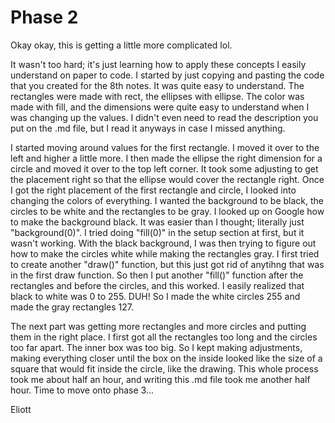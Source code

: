 # Phase 2

Okay okay, this is getting a little more complicated lol.

It wasn't too hard; it's just learning how to apply these concepts I easily understand on paper to code. I started by just copying and pasting the code that you created for the 8th notes. It was quite easy to understand. The rectangles were made with rect, the ellipses with ellipse. The color was made with fill, and the dimensions were quite easy to understand when I was changing up the values. I didn't even need to read the description you put on the .md file, but I read it anyways in case I missed anything.

I started moving around values for the first rectangle. I moved it over to the left and higher a little more. I then made the ellipse the right dimension for a circle and moved it over to the top left corner. It took some adjusting to get the placement right so that the ellipse would cover the rectangle right. Once I got the right placement of the first rectangle and circle, I looked into changing the colors of everything. I wanted the background to be black, the circles to be white and the rectangles to be gray. I looked up on Google how to make the background black. It was easier than I thought; literally just "background(0)". I tried doing "fill(0)" in the setup section at first, but it wasn't working. With the black background, I was then trying to figure out how to make the circles white while making the rectangles gray. I first tried to create another "draw()" function, but this just got rid of anytihng that was in the first draw function. So then I put another "fill()" function after the rectangles and before the circles, and this worked. I easily realized that black to white was 0 to 255. DUH! So I made the white circles 255 and made the gray rectangles 127.

The next part was getting more rectangles and more circles and putting them in the right place. I first got all the rectangles too long and the circles too far apart. The inner box was too big. So I kept making adjustments, making everything closer until the box on the inside looked like the size of a square that would fit inside the circle, like the drawing. This whole process took me about half an hour, and writing this .md file took me another half hour. Time to move onto phase 3...

Eliott
